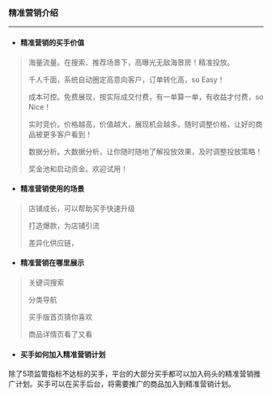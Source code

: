 ### 精准营销介绍

---

* #### 精准营销的买手价值

> 海量流量。在搜索、推荐场景下，高曝光无敌海景房！精准投放。
>
> 千人千面，系统自动圈定高意向客户，订单转化高，so Easy！
>
> 成本可控。免费展现，按实际成交付费，有一单算一单，有收益才付费，so Nice！
>
> 实时竞价。价格越高，价值越大，展现机会越多。随时调整价格，让好的商品被更多客户看到！
>
> 数据分析。大数据分析，让你随时随地了解投放效果，及时调整投放策略！
>
> 奖金池和启动资金。欢迎试用！

* #### 精准营销使用的场景

> 店铺成长，可以帮助买手快速升级
>
> 打造爆款，为店铺引流
>
> 差异化供应链，

* #### 精准营销在哪里展示

> 关键词搜索
>
> 分类导航
>
> 买手版首页猜你喜欢
>
> 商品详情页看了又看

* #### 买手如何加入精准营销计划

除了5项监管指标不达标的买手，平台的大部分买手都可以加入码头的精准营销推广计划。买手可以在买手后台，将需要推广的商品加入到精准营销计划。

